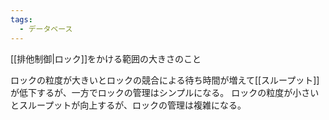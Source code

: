 ```yaml
---
tags:
  - データベース
---
```

[[排他制御|ロック]]をかける範囲の大きさのこと

ロックの粒度が大きいとロックの競合による待ち時間が増えて[[スループット]]が低下するが、一方でロックの管理はシンプルになる。
ロックの粒度が小さいとスループットが向上するが、ロックの管理は複雑になる。